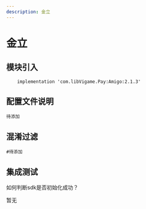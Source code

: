 ```yaml
---
description: 金立
---
```


# 金立

## 模块引入

```text
    implementation 'com.libVigame.Pay:Amigo:2.1.3'
```

## 配置文件说明

```text
待添加
```

## 混淆过滤

```text
#待添加
```

## 集成测试

如何判断sdk是否初始化成功？

暂无

